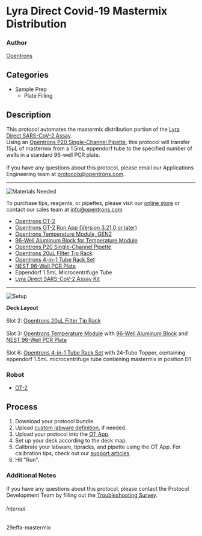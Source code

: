 # Lyra Direct Covid-19 Mastermix Distribution

### Author
[Opentrons](https://opentrons.com/)



## Categories
* Sample Prep
	* Plate Filling


## Description
This protocol automates the mastermix distribution portion of the [Lyra Direct SARS-CoV-2 Assay](https://www.quidel.com/molecular-diagnostics/lyra-direct-sars-cov-2-assay).</br>
Using an [Opentrons P20 Single-Channel Pipette](https://shop.opentrons.com/collections/ot-2-pipettes/products/single-channel-electronic-pipette), this protocol will transfer 15µL of mastermix from a 1.5mL eppendorf tube to the specified number of wells in a standard 96-well PCR plate.
</br>
</br>
If you have any questions about this protocol, please email our Applications Engineering team at [protocols@opentrons.com](mailto:protocols@opentrons.com).

---
![Materials Needed](https://s3.amazonaws.com/opentrons-protocol-library-website/custom-README-images/001-General+Headings/materials.png)

To purchase tips, reagents, or pipettes, please visit our [online store](https://shop.opentrons.com/) or contact our sales team at [info@opentrons.com](mailto:info@opentrons.com)

* [Opentrons OT-2](https://shop.opentrons.com/collections/ot-2-robot/products/ot-2)
* [Opentrons OT-2 Run App (Version 3.21.0 or later)](https://opentrons.com/ot-app/)
* [Opentrons Temperature Module, GEN2](https://shop.opentrons.com/collections/hardware-modules/products/tempdeck)
* [96-Well Aluminum Block for Temperature Module](https://shop.opentrons.com/collections/hardware-modules/products/aluminum-block-set)
* [Opentrons P20 Single-Channel Pipette](https://shop.opentrons.com/collections/ot-2-pipettes/products/single-channel-electronic-pipette)
* [Opentrons 20µL Filter Tip Rack](https://shop.opentrons.com/collections/opentrons-tips)
* [Opentrons 4-in-1 Tube Rack Set](https://shop.opentrons.com/collections/verified-labware/products/tube-rack-set-1)
* [NEST 96-Well PCR Plate](https://shop.opentrons.com/collections/verified-labware/products/nest-0-1-ml-96-well-pcr-plate-full-skirt)
* Eppendorf 1.5mL Microcentrifuge Tube
* [Lyra Direct SARS-CoV-2 Assay Kit](https://www.quidel.com/molecular-diagnostics/lyra-direct-sars-cov-2-assay)


---
![Setup](https://s3.amazonaws.com/opentrons-protocol-library-website/custom-README-images/001-General+Headings/Setup.png)

**Deck Layout**</br>
</br>
Slot 2: [Opentrons 20µL Filter Tip Rack](https://shop.opentrons.com/collections/opentrons-tips)</br>
</br>
Slot 3: [Opentrons Temperature Module](https://shop.opentrons.com/collections/hardware-modules/products/tempdeck) with [96-Well Aluminum Block](https://shop.opentrons.com/collections/hardware-modules/products/aluminum-block-set) and [NEST 96-Well PCR Plate](https://shop.opentrons.com/collections/verified-labware/products/nest-0-1-ml-96-well-pcr-plate-full-skirt)</br>
</br>
Slot 6: [Opentrons 4-in-1 Tube Rack Set](https://shop.opentrons.com/collections/verified-labware/products/tube-rack-set-1) with 24-Tube Topper, containing eppendorf 1.5mL microcentrifuge tube containing mastermix in position D1


### Robot
* [OT-2](https://opentrons.com/ot-2)

## Process

1. Download your protocol bundle.
2. Upload [custom labware definition](https://support.opentrons.com/en/articles/3136506-using-labware-in-your-protocols), if needed.
3. Upload your protocol into the [OT App](https://opentrons.com/ot-app).
4. Set up your deck according to the deck map.
5. Calibrate your labware, tipracks, and pipette using the OT App. For calibration tips, check out our [support articles](https://support.opentrons.com/en/collections/1559720-guide-for-getting-started-with-the-ot-2).
6. Hit "Run".

### Additional Notes
If you have any questions about this protocol, please contact the Protocol Development Team by filling out the [Troubleshooting Survey](https://protocol-troubleshooting.paperform.co/).

###### Internal
29effa-mastermix
